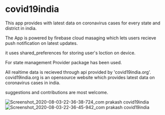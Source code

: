 # covid19india

This app provides with latest data on coronavirus cases for every state and district in india.


The App is powered by firebase cloud masaging which lets users recieve push notification on latest updates.

it uses shared_preferences for storing user's loction on device.

For state management Provider package has been used.

All realtime data is recieved through api provided by 'covid19india.org'. covid19india.org is an opensource website which provides latest data on coronavirus cases in india.


suggestions and contributions are most welcome.

![Screenshot_2020-08-03-22-36-38-724_com prakash covid19india](https://user-images.githubusercontent.com/64666687/89288587-863dc680-d673-11ea-8ead-59c8e4a698ae.jpg) ![Screenshot_2020-08-03-22-36-45-942_com prakash covid19india](https://user-images.githubusercontent.com/64666687/89288705-b4230b00-d673-11ea-9e32-24cd69785485.jpg)



